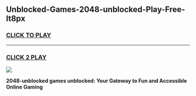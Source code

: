 
## Unblocked-Games-2048-unblocked-Play-Free-lt8px
<h3>
<a href="https://premium76.site?title=2048-unblocked&ref=18A1">CLICK TO PLAY</a></h3>
<hr>

<h3>
<a href="https://premium76.site?title=2048-unblocked&ref=18A1">CLICK 2 PLAY</a>
  
</h3>

<a href="https://premium76.site?title=2048-unblocked&ref=18A1"><img src="https://clearcache.store/games.png"></a>


**2048-unblocked games unblocked: Your Gateway to Fun and Accessible Online Gaming**

